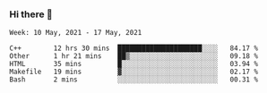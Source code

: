 ### Hi there 👋
<!--START_SECTION:waka-->
```text
Week: 10 May, 2021 - 17 May, 2021

C++        12 hrs 30 mins  █████████████████████░░░░   84.17 % 
Other      1 hr 21 mins    ██▒░░░░░░░░░░░░░░░░░░░░░░   09.18 % 
HTML       35 mins         █░░░░░░░░░░░░░░░░░░░░░░░░   03.94 % 
Makefile   19 mins         ▓░░░░░░░░░░░░░░░░░░░░░░░░   02.17 % 
Bash       2 mins          ░░░░░░░░░░░░░░░░░░░░░░░░░   00.31 % 
```
<!--END_SECTION:waka-->

<p align="center"> </p>


<!--
**thallard/thallard** is a ✨ _special_ ✨ repository because its `README.md` (this file) appears on your GitHub profile.

Here are some ideas to get you started:

- 🔭 I’m currently working on ...
- 🌱 I’m currently learning ...
- 👯 I’m looking to collaborate on ...
- 🤔 I’m looking for help with ...
- 💬 Ask me about ...
- 📫 How to reach me: ...
- 😄 Pronouns: ...
- ⚡ Fun fact: ...
-->
